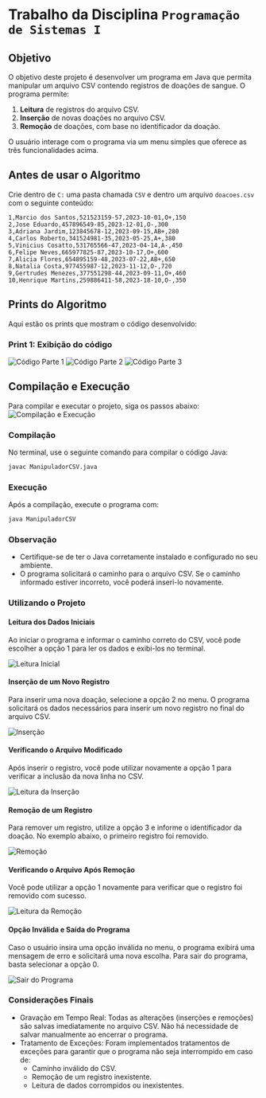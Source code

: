 # Trabalho da Disciplina `Programação de Sistemas I`

## Objetivo

O objetivo deste projeto é desenvolver um programa em Java que permita manipular um arquivo CSV contendo registros de doações de sangue. O programa permite:

1. **Leitura** de registros do arquivo CSV.
2. **Inserção** de novas doações no arquivo CSV.
3. **Remoção** de doações, com base no identificador da doação.

O usuário interage com o programa via um menu simples que oferece as três funcionalidades acima.

## Antes de usar o Algoritmo

Crie dentro de `C:` uma pasta chamada `CSV` e dentro um arquivo `doacoes.csv` com o seguinte conteúdo:

```csv
1,Marcio dos Santos,521523159-57,2023-10-01,O+,150
2,Jose Eduardo,457896549-85,2023-12-01,O-,300
3,Adriana Jardim,123845678-12,2023-09-15,AB+,280
4,Carlos Roberto,341524981-35,2023-05-25,A+,380
5,Vinicius Cosatto,531765566-47,2023-04-14,A-,450
6,Felipe Neves,665977825-87,2023-10-17,O+,600
7,Alicia Flores,654895159-48,2023-07-22,AB+,650
8,Natalia Costa,977455987-12,2023-11-12,O-,720
9,Gertrudes Menezes,377551298-44,2023-09-11,O+,460
10,Henrique Martins,259886411-58,2023-18-10,O-,350
```

## Prints do Algoritmo

Aqui estão os prints que mostram o código desenvolvido:

### Print 1: Exibição do código

![Código Parte 1](prints/code1.png)
![Código Parte 2](prints/code2.png)
![Código Parte 3](prints/code3.png)

## Compilação e Execução

Para compilar e executar o projeto, siga os passos abaixo:
![Compilação e Execução](prints/00-compilando-e-executando.jpg)

### Compilação

No terminal, use o seguinte comando para compilar o código Java:

```bash
javac ManipuladorCSV.java
```

### Execução

Após a compilação, execute o programa com:

```bash
java ManipuladorCSV
```

### Observação

- Certifique-se de ter o Java corretamente instalado e configurado no seu ambiente.
- O programa solicitará o caminho para o arquivo CSV. Se o caminho informado estiver incorreto, você poderá inseri-lo novamente.

### Utilizando o Projeto

#### Leitura dos Dados Iniciais

Ao iniciar o programa e informar o caminho correto do CSV, você pode escolher a opção 1 para ler os dados e exibi-los no terminal.

![Leitura Inicial](prints/01-leitura-do-arquivo.jpg)

#### Inserção de um Novo Registro

Para inserir uma nova doação, selecione a opção 2 no menu. O programa solicitará os dados necessários para inserir um novo registro no final do arquivo CSV.

![Inserção](prints/02-insercao-de-um-registro.jpg)

#### Verificando o Arquivo Modificado

Após inserir o registro, você pode utilizar novamente a opção 1 para verificar a inclusão da nova linha no CSV.

![Leitura da Inserção](prints/03-leitura-arquivo-com-insercao.jpg)

#### Remoção de um Registro

Para remover um registro, utilize a opção 3 e informe o identificador da doação. No exemplo abaixo, o primeiro registro foi removido.

![Remoção](prints/04-deletar-um-registro.jpg)

#### Verificando o Arquivo Após Remoção

Você pode utilizar a opção 1 novamente para verificar que o registro foi removido com sucesso.

![Leitura da Remoção](prints/05-leitura-arquivo-com-registro-deletado.jpg)

#### Opção Inválida e Saída do Programa

Caso o usuário insira uma opção inválida no menu, o programa exibirá uma mensagem de erro e solicitará uma nova escolha. Para sair do programa, basta selecionar a opção 0.

![Sair do Programa](prints/06-sair-do-programa-e-opcao-invalida.jpg)

### Considerações Finais

- Gravação em Tempo Real: Todas as alterações (inserções e remoções) são salvas imediatamente no arquivo CSV. Não há necessidade de salvar manualmente ao encerrar o programa.
- Tratamento de Exceções: Foram implementados tratamentos de exceções para garantir que o programa não seja interrompido em caso de:
  - Caminho inválido do CSV.
  - Remoção de um registro inexistente.
  - Leitura de dados corrompidos ou inexistentes.
